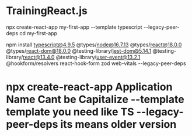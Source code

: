 # TrainingReact.js
npx create-react-app my-first-app --template typescript --legacy-peer-deps
cd my-first-app

npm install typescript@4.9.5 @types/node@16.7.13 @types/react@18.0.0 @types/react-dom@18.0.0 @testing-library/jest-dom@5.14.1 @testing-library/react@13.4.0 @testing-library/user-event@13.2.1 @hookform/resolvers react-hook-form zod web-vitals --legacy-peer-deps


# npx create-react-app Application Name Cant be Capitalize --template template you need like TS --legacy-peer-deps its means older version